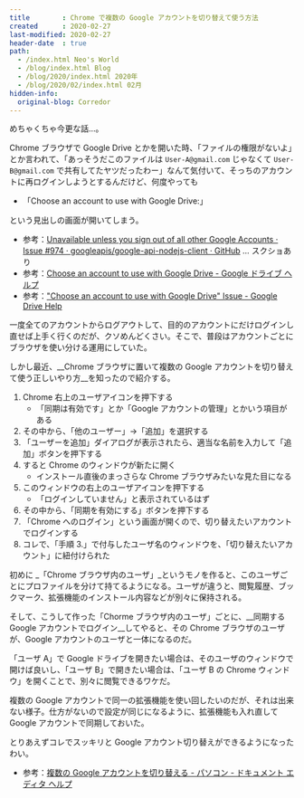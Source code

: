 ```yaml
---
title        : Chrome で複数の Google アカウントを切り替えて使う方法
created      : 2020-02-27
last-modified: 2020-02-27
header-date  : true
path:
  - /index.html Neo's World
  - /blog/index.html Blog
  - /blog/2020/index.html 2020年
  - /blog/2020/02/index.html 02月
hidden-info:
  original-blog: Corredor
---
```


めちゃくちゃ今更な話…。

Chrome ブラウザで Google Drive とかを開いた時、「ファイルの権限がないよ」とか言われて、「あっそうだこのファイルは `User-A@gmail.com` じゃなくて `User-B@gmail.com` で共有してたヤツだったわー」なんて気付いて、そっちのアカウントに再ログインしようとするんだけど、何度やっても

- 「Choose an account to use with Google Drive:」

という見出しの画面が開いてしまう。

- 参考：[Unavailable unless you sign out of all other Google Accounts · Issue #974 · googleapis/google-api-nodejs-client · GitHub](https://github.com/googleapis/google-api-nodejs-client/issues/974) … スクショあり
- 参考：[Choose an account to use with Google Drive - Google ドライブ ヘルプ](https://support.google.com/drive/forum/AAAAOxCWsTokb__tgHeeYk/?hl=ja)
- 参考：["Choose an account to use with Google Drive" Issue - Google Drive Help](https://support.google.com/drive/forum/AAAAOxCWsToHAg7cOrIj_M/?hl=nl)

一度全てのアカウントからログアウトして、目的のアカウントにだけログインし直せば上手く行くのだが、クソめんどくさい。そこで、普段はアカウントごとにブラウザを使い分ける運用にしていた。

しかし最近、__Chrome ブラウザに置いて複数の Google アカウントを切り替えて使う正しいやり方__を知ったので紹介する。

1. Chrome 右上のユーザアイコンを押下する
    - 「同期は有効です」とか「Google アカウントの管理」とかいう項目がある
2. その中から、「他のユーザー」→「追加」を選択する
3. 「ユーザーを追加」ダイアログが表示されたら、適当な名前を入力して「追加」ボタンを押下する
4. すると Chrome のウィンドウが新たに開く
    - インストール直後のまっさらな Chrome ブラウザみたいな見た目になる
5. このウィンドウの右上のユーザアイコンを押下する
    - 「ログインしていません」と表示されているはず
6. その中から、「同期を有効にする」ボタンを押下する
7. 「Chrome へのログイン」という画面が開くので、切り替えたいアカウントでログインする
8. コレで、「手順 3.」で付与したユーザ名のウィンドウを、「切り替えたいアカウント」に紐付けられた

初めに _「Chrome ブラウザ内のユーザ」_というモノを作ると、このユーザごとにプロファイルを分けて持てるようになる。ユーザが違うと、閲覧履歴、ブックマーク、拡張機能のインストール内容などが別々に保持される。

そして、こうして作った「Chorme ブラウザ内のユーザ」ごとに、__同期する Google アカウントでログイン__してやると、その Chrome ブラウザのユーザが、Google アカウントのユーザと一体になるのだ。

「ユーザ A」で Google ドライブを開きたい場合は、そのユーザのウィンドウで開けば良いし、「ユーザ B」で開きたい場合は、「ユーザ B の Chrome ウィンドウ」を開くことで、別々に閲覧できるワケだ。

複数の Google アカウントで同一の拡張機能を使い回したいのだが、それは出来ない様子。仕方がないので設定が同じになるように、拡張機能も入れ直して Google アカウントで同期しておいた。

とりあえずコレでスッキリと Google アカウント切り替えができるようになったわい。

- 参考：[複数の Google アカウントを切り替える - パソコン - ドキュメント エディタ ヘルプ](https://support.google.com/docs/answer/2405894?co=GENIE.Platform%3DDesktop&hl=ja)
